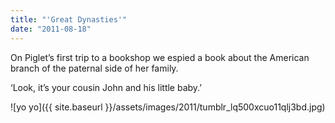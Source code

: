 ```yaml
---
title: "'Great Dynasties'"
date: "2011-08-18"
---
```


On Piglet’s first trip to a bookshop we espied a book about the American branch of the paternal side of her family.

‘Look, it’s your cousin John and his little baby.’

![yo yo]({{ site.baseurl }}/assets/images/2011/tumblr_lq500xcuo11qlj3bd.jpg)
